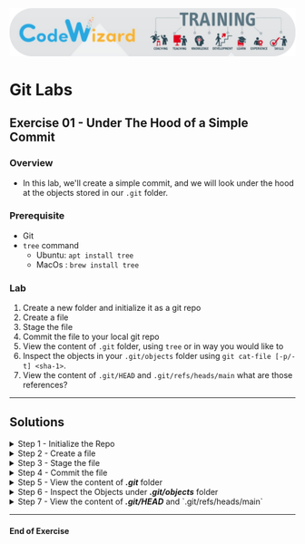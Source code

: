 ![](https://raw.githubusercontent.com/nirgeier/labs-assets/main/assets/images/code-wizard-training.png)

# Git Labs

## Exercise 01 - Under The Hood of a Simple Commit

### Overview

* In this lab, we'll create a simple commit, and we will look under the hood at the objects stored in our `.git` folder.

### Prerequisite

* Git
* `tree` command 
  * Ubuntu: `apt install tree`
  * MacOs : `brew install tree`
  
### Lab

1. Create a new folder and initialize it as a git repo
2. Create a file
3. Stage the file
4. Commit the file to your local git repo
5. View the content of `.git` folder, using `tree` or in way you would like to
6. Inspect the objects in your `.git/objects` folder using `git cat-file [-p/-t] <sha-1>`. 
7. View the content of `.git/HEAD` and `.git/refs/heads/main` what are those references?

----------------------------------------------------------------

## Solutions

<details>
<summary>Step 1 - Initialize the Repo</summary>

```bash
# Create the folder for our repo
mkdir -p /tmp/git-lab-01

# Switch to that folder
cd /tmp/git-lab-01

# Init the repository
git init
```

</details>

<details>
<summary>Step 2 - Create a file</summary>

```bash
# Create the file
echo 'aaa' > a.txt
```

</details>

<details>
<summary>Step 3 - Stage the file</summary>

```bash
# Stage the file
git add .
```

</details>

<details>
<summary>Step 4 - Commit the file</summary>

```bash
# Commit the changes
git commit -m "Initial commit"
```

</details>

<details>
<summary>Step 5 - View the content of <i><b>.git</b></i> folder
</summary>

```bash
# View .git content
tree .git/objects
```

</details>

<details>
<summary>Step 6 - Inspect the Objects under <i><b>.git/objects</b></i> folder
</summary>

* Git stores references in the `.git/refs/heads/` directory, and the `HEAD` pointer in `.git/HEAD`
* Let's look under the hood at our `HEAD` variable. 
* `HEAD` is just git's pointer to "current commit in the current branch" 
* Now, if we look at our `main` reference, we can see that it points to the latest commit.

```bash
# View the content of HEAD and the branch refs
cat .git/HEAD
cat .git/refs/heads/main
```

</details>

<details>
<summary>Step 7 - View the content of <i><b>.git/HEAD</b></i> and `.git/refs/heads/main` 
</summary>

* Git stores references in the `.git/refs/heads/` directory, and the `HEAD` pointer in `.git/HEAD`
* Let's look under the hood at our `HEAD` variable. 
* `HEAD` is just git's pointer to "current commit in the current branch" 
* Now, if we look at our `main` reference, we can see that it points to the latest commit.

```bash
# View the content of HEAD and the branch refs
cat .git/HEAD
cat .git/refs/heads/main
```

</details>

----------------------------------------------------------------

#### End of Exercise
